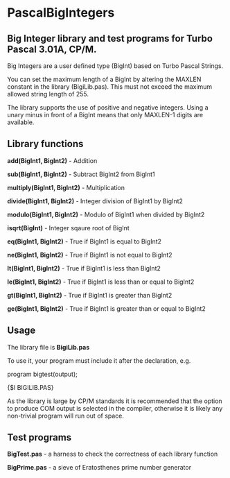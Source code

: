 # PascalBigIntegers
## Big Integer library and test programs for Turbo Pascal 3.01A, CP/M.

Big Integers are a user defined type (BigInt) based on Turbo Pascal Strings.

You can set the maximum length of a BigInt by altering the MAXLEN
constant in the library (BigiLib.pas). This must not exceed the maximum
allowed string length of 255.

The library supports the use of positive and negative integers. Using a
unary minus in front of a BigInt means that only MAXLEN-1 digits are available.

## Library functions

**add(BigInt1, BigInt2)** - Addition

**sub(BigInt1, BigInt2)** - Subtract BigInt2 from BigInt1

**multiply(BigInt1, BigInt2)** - Multiplication

**divide(BigInt1, BigInt2)** - Integer division of BigInt1 by BigInt2

**modulo(BigInt1, BigInt2)** - Modulo of BigInt1 when divided by BigInt2

**isqrt(BigInt)** - Integer sqaure root of BigInt

**eq(BigInt1, BigInt2)** - True if BigInt1 is equal to BigInt2

**ne(BigInt1, BigInt2)** - True if BigInt1 is not equal to BigInt2

**lt(BigInt1, BigInt2)** - True if BigInt1 is less than BigInt2

**le(BigInt1, BigInt2)** - True if BigInt1 is less than or equal to BigInt2

**gt(BigInt1, BigInt2)** - True if BigInt1 is greater than BigInt2

**ge(BigInt1, BigInt2)** - True if BigInt1 is greater than or equal to BigInt2

## Usage

The library file is **BigiLib.pas** 

To use it, your program must include it after the declaration, e.g.

program bigtest(output);

{$I BIGILIB.PAS}

As the library is large by CP/M standards it is recommended that the option to produce COM
output is selected in the compiler, otherwise it is likely any non-trivial program will 
run out of space.

## Test programs

**BigTest.pas** - a harness to check the correctness of each library function

**BigPrime.pas** - a sieve of Eratosthenes prime number generator


